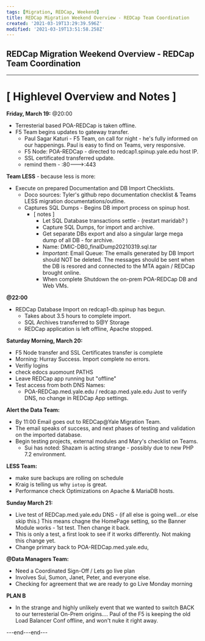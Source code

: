 ```yaml
---
tags: [Migration, REDCap, Weekend]
title: REDCap Migration Weekend Overview - REDCap Team Coordination
created: '2021-03-19T13:29:39.596Z'
modified: '2021-03-19T13:51:58.258Z'
---
```


## REDCap Migration Weekend Overview - REDCap Team Coordination
---

# [ Highlevel Overview and Notes ]

**Friday, March 19:**
@20:00 
- Terresterial based POA-REDCap is taken offline.
- F5 Team begins updates to gateway transfer.
  - Paul Sagar Katuri - F5 Team,  on call for night - he's fully informed on our happenings. Paul is easy to find on Teams, very responsive. 
  - F5 Node: POA-REDCap - directed to redcap1.spinup.yale.edu host IP.
  - SSL certificated transferred update.
  - remind them - :80--->:443

**Team LESS** - because less is more:

- Execute on prepared Documentation and DB Import Checklists.
    - Doco sources: Tyler's github repo documentation checklist & Teams LESS migration documentations/outline. 
    - Captures SQL Dumps - Begins DB import process on spinup host.  
      - [ notes ]
        - Let SQL Database transactions settle - (restart maridab? )
        - Capture SQL Dumps, for import and archive.
        - Get separate DBs export and also a singular large mega dump of all DB - for archive. 
        - Name: DMIC-DB0_finalDump20210319.sql.tar
        - _Important_:  Email Queue: The emails generated by DB Import should NOT be deleted. The messages should be sent when the DB is resored and connected to the MTA again / REDCap brought online. 
        - When complete Shutdown the on-prem POA-REDCap DB and Web VMs.

**@22:00** 
- REDCap Database Import on redcap1-db.spinup has begun.
  - Takes about 3.5 hours to complete import.
  - SQL Archives transferred to S@Y Storage  
  - REDCap application is left offline, Apache stopped. 

**Saturday Morning, March 20:**
- F5 Node transfer and SSL Certificates transfer is complete
- Morning: Hurray Success. Import complete no errors. 
- Verifiy logins
- check edocs auomount PATHS 
- Leave REDCap app running but "offline"
- Test access from both DNS Names: 
    - POA-REDCap.med.yale.edu / redcap.med.yale.edu
    Just to verify DNS, no change in REDCap App settings.


**Alert the Data Team:**
- By 11:00 Email goes out to REDCap@Yale Migration Team.
- The email speaks of success, and next phases of testing and validation on the imported database.
- Begin testing projects, external modules and Mary's checklist on Teams.
    - Sui has noted:  Shazam is acting strange - possibly due to new PHP 7.2 environment. 

**LESS Team:**
- make sure backups are rolling on schedule
- Kraig is telling us why `iotop` is great.
- Performance check Optimizations on Apache & MariaDB hosts.  




**Sunday March 21:**
- Live test of REDCap.med.yale.edu DNS - (if all else is going well...or else skip this.)
This means chagne the HomePage setting, so the Banner Module works - 1st test.
Then change it back. 
- This is only a test, a first look to see if it works differently. Not making this change yet.
- Change primary back to POA-REDCap.med.yale.edu,

**@Data Managers Team:**
- Need a Coordinated Sign-Off / Lets go live plan
- Involves Sui, Sumon, Janet, Peter, and everyone else.
- Checking for agreement that we are ready to go Live Monday morning



**PLAN B**
- In the strange and highly unlikely event that we wanted to switch BACK to our
terresterial On-Prem origins....
Paul of the F5 is keeping the old Load Balancer Conf offline, and won't nuke it right away.

---end---end---

